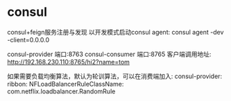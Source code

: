 # consul
consul+feign服务注册与发现
以开发模式启动consul agent:
consul agent -dev -client=0.0.0.0

consul-provider  端口:8763
consul-consumer  端口:8765
客户端调用地址:
http://192.168.230.110:8765/hi2?name=tom

如果需要负载均衡算法，默认为轮训算法，可以在消费端加入:
consul-provider:
  ribbon:
    NFLoadBalancerRuleClassName: com.netflix.loadbalancer.RandomRule
